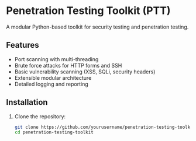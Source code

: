 # Penetration Testing Toolkit (PTT)

A modular Python-based toolkit for security testing and penetration testing.

## Features

- Port scanning with multi-threading
- Brute force attacks for HTTP forms and SSH
- Basic vulnerability scanning (XSS, SQLi, security headers)
- Extensible modular architecture
- Detailed logging and reporting

## Installation

1. Clone the repository:
   ```bash
   git clone https://github.com/yourusername/penetration-testing-toolkit.git
   cd penetration-testing-toolkit
